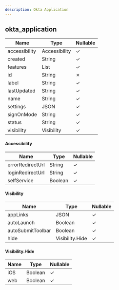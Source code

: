 ```yaml
---
description: Okta Application
---
```

okta_application
----------------

| **Name**      | **Type**      | **Nullable** |
| ------------- | ------------- | ------------ |
| accessibility | Accessibility | &check;      |
| created       | String        | &check;      |
| features      | List<String>  | &check;      |
| id            | String        | &cross;      |
| label         | String        | &check;      |
| lastUpdated   | String        | &check;      |
| name          | String        | &check;      |
| settings      | JSON          | &check;      |
| signOnMode    | String        | &check;      |
| status        | String        | &check;      |
| visibility    | Visibility    | &check;      |

#### Accessibility
| **Name**         | **Type** | **Nullable** |
| ---------------- | -------- | ------------ |
| errorRedirectUrl | String   | &check;      |
| loginRedirectUrl | String   | &check;      |
| selfService      | Boolean  | &check;      |

#### Visibility
| **Name**          | **Type**        | **Nullable** |
| ----------------- | --------------- | ------------ |
| appLinks          | JSON            | &check;      |
| autoLaunch        | Boolean         | &check;      |
| autoSubmitToolbar | Boolean         | &check;      |
| hide              | Visibility.Hide | &check;      |

#### Visibility.Hide
| **Name** | **Type** | **Nullable** |
| -------- | -------- | ------------ |
| iOS      | Boolean  | &check;      |
| web      | Boolean  | &check;      |
